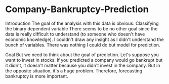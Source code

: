 # Company-Bankruptcy-Prediction

Introduction
The goal of the analysis with this data is obvious. Classifying the binary dependent variable There seems to be no other goal since the data is really difficult to understand (to someone who doesn't have economic knowledge). I couldn't draw any insight as I didn't understand the bunch of variables. There was nothing I could do but model for prediction.

Goal
But we need to think about the goal of prediction. Let's suppose you want to invest in stocks. If you predicted a company would go bankrupt but it didn't, it doesn't matter because you didn't invest in the company. But in the opposite situation, it's a huge problem. Therefore, forecasting bankruptcy is more important.

